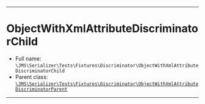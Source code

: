 ***

# ObjectWithXmlAttributeDiscriminatorChild

* Full name: `\JMS\Serializer\Tests\Fixtures\Discriminator\ObjectWithXmlAttributeDiscriminatorChild`
* Parent
  class: [`\JMS\Serializer\Tests\Fixtures\Discriminator\ObjectWithXmlAttributeDiscriminatorParent`](./ObjectWithXmlAttributeDiscriminatorParent.md)

***

